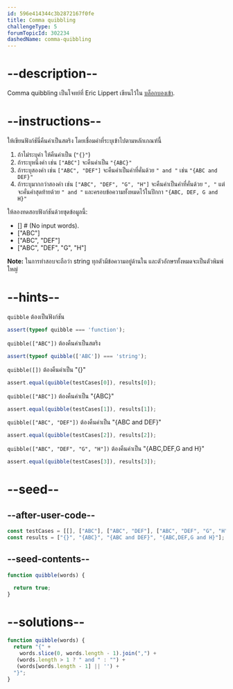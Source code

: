 ```yaml
---
id: 596e414344c3b2872167f0fe
title: Comma quibbling
challengeType: 5
forumTopicId: 302234
dashedName: comma-quibbling
---
```


# --description--

Comma quibbling เป็นโจทย์ที่ Eric Lippert เขียนไว้ใน [บล็อกบองเข้า](https://blogs.msdn.com/b/ericlippert/archive/2009/04/15/comma-quibbling.aspx).

# --instructions--

ให้เขียนฟังก์ชันี่คืนค่าเป็นสตริง โดยเชื่อมคำที่ระบุเข้าไปตามหลักเกณฑ์นี้

<ol>
  <li>ถ้าไม่ระบุคำ ให้คืนค่าเป็น (<code>"{}"</code>)</li>
  <li>ถ้าระบุหนึ่งคำ เช่น <code>["ABC"]</code> จะคืนค่าเป็น <code>"{ABC}"</code></li>
  <li>ถ้าระบุสองคำ เช่น <code>["ABC", "DEF"]</code> จะคืนค่าเป็นคำที่คั่นด้วย <code>" and "</code> เช่น <code>"{ABC and DEF}"</code></li>
  <li>ถ้าระบุมากกว่าสองคำ เช่น <code>["ABC", "DEF", "G", "H"]</code> จะคืนค่าเป็นคำที่คั่นด้วย <code>", "</code> แต่จะคั่นคำสุดท้ายด้วย <code>" and "</code> และครอบข้อความทั้งหมดไว้ในปีกกา <code>"{ABC, DEF, G and H}"</code></li>
</ol>

ให้ลองทดสอบฟังก์ชันด้วยชุดข้อมูลนี้:

<ul>
  <li>[] # (No input words).</li>
  <li>["ABC"]</li>
  <li>["ABC", "DEF"]</li>
  <li>["ABC", "DEF", "G", "H"]</li>
</ul>

**Note:** ในการทำสอบจะถือว่า string ทุกตัวมีข้อความอยู่ด้านใน และตัวอักษรทั้งหมดจะเป็นตัวพิมพ์ใหญ่

# --hints--

`quibble` ต้องเป็นฟังก์ชัน

```js
assert(typeof quibble === 'function');
```

`quibble(["ABC"])` ต้องคืนค่าเป็นสตริง

```js
assert(typeof quibble(['ABC']) === 'string');
```

`quibble([])` ต้องคืนค่าเป็น "{}"

```js
assert.equal(quibble(testCases[0]), results[0]);
```

`quibble(["ABC"])` ต้องคืนค่าเป็น "{ABC}"

```js
assert.equal(quibble(testCases[1]), results[1]);
```

`quibble(["ABC", "DEF"])` ต้องคืนค่าเป็น "{ABC and DEF}"

```js
assert.equal(quibble(testCases[2]), results[2]);
```

`quibble(["ABC", "DEF", "G", "H"])` ต้องคืนค่าเป็น "{ABC,DEF,G and H}"

```js
assert.equal(quibble(testCases[3]), results[3]);
```

# --seed--

## --after-user-code--

```js
const testCases = [[], ["ABC"], ["ABC", "DEF"], ["ABC", "DEF", "G", "H"]];
const results = ["{}", "{ABC}", "{ABC and DEF}", "{ABC,DEF,G and H}"];
```

## --seed-contents--

```js
function quibble(words) {

  return true;
}
```

# --solutions--

```js
function quibble(words) {
  return "{" +
    words.slice(0, words.length - 1).join(",") +
   (words.length > 1 ? " and " : "") +
   (words[words.length - 1] || '') +
  "}";
}
```
